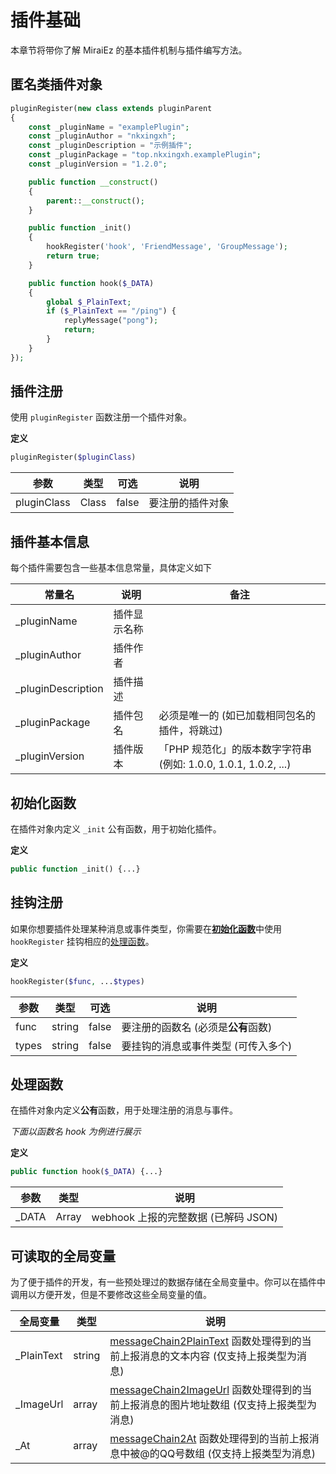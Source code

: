 # 插件基础

本章节将带你了解 MiraiEz 的基本插件机制与插件编写方法。

## 匿名类插件对象

```php
pluginRegister(new class extends pluginParent
{
    const _pluginName = "examplePlugin";
    const _pluginAuthor = "nkxingxh";
    const _pluginDescription = "示例插件";
    const _pluginPackage = "top.nkxingxh.examplePlugin";
    const _pluginVersion = "1.2.0";

    public function __construct()
    {
        parent::__construct();
    }

    public function _init()
    {
        hookRegister('hook', 'FriendMessage', 'GroupMessage');
        return true;
    }

    public function hook($_DATA)
    {
        global $_PlainText;
        if ($_PlainText == "/ping") {
            replyMessage("pong");
            return;
        }
    }
});
```

## 插件注册

使用 `pluginRegister` 函数注册一个插件对象。

**定义**

```php
pluginRegister($pluginClass)
```

| 参数          | 类型  | 可选  | 说明 |
| ------------- | ----- | --------- | --- |
| pluginClass   | Class | false     | 要注册的插件对象 |

## 插件基本信息

每个插件需要包含一些基本信息常量，具体定义如下

| 常量名                | 说明          | 备注 |
| --------------------- | ------------ | ---- |
| _pluginName           | 插件显示名称  | |
| _pluginAuthor         | 插件作者      | |
| _pluginDescription    | 插件描述      | |
| _pluginPackage        | 插件包名      | 必须是唯一的 (如已加载相同包名的插件，将跳过) |
| _pluginVersion        | 插件版本      | 「PHP 规范化」的版本数字字符串 (例如: 1.0.0, 1.0.1, 1.0.2, ...) |

## 初始化函数

在插件对象内定义 `_init` 公有函数，用于初始化插件。

**定义**

```php
public function _init() {...}
```

## 挂钩注册

如果你想要插件处理某种消息或事件类型，你需要在[**初始化函数**](#初始化函数)中使用 `hookRegister` 挂钩相应的[处理函数](#处理函数)。

**定义**

```php
hookRegister($func, ...$types)
```

| 参数  | 类型      | 可选  | 说明 |
| ----- | --------- | --------- | --- |
| func  | string    | false     | 要注册的函数名 (必须是**公有**函数) |
| types | string    | false     | 要挂钩的消息或事件类型 (可传入多个) |

## 处理函数

在插件对象内定义**公有**函数，用于处理注册的消息与事件。

_下面以函数名 hook 为例进行展示_

**定义**

```php
public function hook($_DATA) {...}
```

| 参数 | 类型 | 说明 |
| ---- | --- | ---- |
| _DATA | Array | webhook 上报的完整数据 (已解码 JSON) |

## 可读取的全局变量

为了便于插件的开发，有一些预处理过的数据存储在全局变量中。你可以在插件中调用以方便开发，但是不要修改这些全局变量的值。

| 全局变量 | 类型 | 说明 |
| -------- | ---- | ---- |
| _PlainText | string | [messageChain2PlainText](./easyMirai.md#获取消息链中的文本) 函数处理得到的当前上报消息的文本内容 (仅支持上报类型为消息) |
| _ImageUrl | array | [messageChain2ImageUrl](./easyMirai.md#获取消息链中的图片地址) 函数处理得到的当前上报消息的图片地址数组 (仅支持上报类型为消息) |
| _At | array | [messageChain2At](./easyMirai.md#获取消息链中的-At) 函数处理得到的当前上报消息中被@的QQ号数组 (仅支持上报类型为消息) |